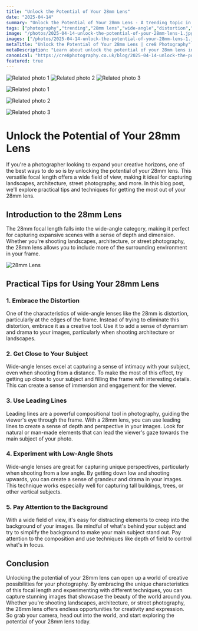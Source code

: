 ```yaml
---
title: "Unlock the Potential of Your 28mm Lens"
date: "2025-04-14"
summary: "Unlock the Potential of Your 28mm Lens - A trending topic in photography."
tags: ["photography","trending","28mm lens","wide-angle","distortion","leading lines","low-angle shots","background","creative possibilities","focal length","techniques"]
image: "/photos/2025-04-14-unlock-the-potential-of-your-28mm-lens-1.jpg"
images: ["/photos/2025-04-14-unlock-the-potential-of-your-28mm-lens-1.jpg","/photos/2025-04-14-unlock-the-potential-of-your-28mm-lens-2.jpg","/photos/2025-04-14-unlock-the-potential-of-your-28mm-lens-3.jpg"]
metaTitle: "Unlock the Potential of Your 28mm Lens | cre8 Photography"
metaDescription: "Learn about unlock the potential of your 28mm lens in photography with practical tips and insights."
canonical: "https://cre8photography.co.uk/blog/2025-04-14-unlock-the-potential-of-your-28mm-lens"
featured: true
---
```


<!-- Gallery as HTML -->

<div class="grid grid-cols-1 sm:grid-cols-2 md:grid-cols-3 gap-4">
  <img src="/photos/2025-04-14-unlock-the-potential-of-your-28mm-lens-1.jpg" alt="Related photo 1" class="w-full rounded-lg" />
<img src="/photos/2025-04-14-unlock-the-potential-of-your-28mm-lens-2.jpg" alt="Related photo 2" class="w-full rounded-lg" />
<img src="/photos/2025-04-14-unlock-the-potential-of-your-28mm-lens-3.jpg" alt="Related photo 3" class="w-full rounded-lg" />
</div>


<!-- Gallery as Markdown -->
![Related photo 1](/photos/2025-04-14-unlock-the-potential-of-your-28mm-lens-1.jpg)


![Related photo 2](/photos/2025-04-14-unlock-the-potential-of-your-28mm-lens-2.jpg)


![Related photo 3](/photos/2025-04-14-unlock-the-potential-of-your-28mm-lens-3.jpg)



# Unlock the Potential of Your 28mm Lens

If you're a photographer looking to expand your creative horizons, one of the best ways to do so is by unlocking the potential of your 28mm lens. This versatile focal length offers a wide field of view, making it ideal for capturing landscapes, architecture, street photography, and more. In this blog post, we'll explore practical tips and techniques for getting the most out of your 28mm lens.

## Introduction to the 28mm Lens

The 28mm focal length falls into the wide-angle category, making it perfect for capturing expansive scenes with a sense of depth and dimension. Whether you're shooting landscapes, architecture, or street photography, the 28mm lens allows you to include more of the surrounding environment in your frame.

![28mm Lens](/path/to/28mm-lens.jpg)

## Practical Tips for Using Your 28mm Lens

### 1. Embrace the Distortion

One of the characteristics of wide-angle lenses like the 28mm is distortion, particularly at the edges of the frame. Instead of trying to eliminate this distortion, embrace it as a creative tool. Use it to add a sense of dynamism and drama to your images, particularly when shooting architecture or landscapes.

### 2. Get Close to Your Subject

Wide-angle lenses excel at capturing a sense of intimacy with your subject, even when shooting from a distance. To make the most of this effect, try getting up close to your subject and filling the frame with interesting details. This can create a sense of immersion and engagement for the viewer.

### 3. Use Leading Lines

Leading lines are a powerful compositional tool in photography, guiding the viewer's eye through the frame. With a 28mm lens, you can use leading lines to create a sense of depth and perspective in your images. Look for natural or man-made elements that can lead the viewer's gaze towards the main subject of your photo.

### 4. Experiment with Low-Angle Shots

Wide-angle lenses are great for capturing unique perspectives, particularly when shooting from a low angle. By getting down low and shooting upwards, you can create a sense of grandeur and drama in your images. This technique works especially well for capturing tall buildings, trees, or other vertical subjects.

### 5. Pay Attention to the Background

With a wide field of view, it's easy for distracting elements to creep into the background of your images. Be mindful of what's behind your subject and try to simplify the background to make your main subject stand out. Pay attention to the composition and use techniques like depth of field to control what's in focus.

## Conclusion

Unlocking the potential of your 28mm lens can open up a world of creative possibilities for your photography. By embracing the unique characteristics of this focal length and experimenting with different techniques, you can capture stunning images that showcase the beauty of the world around you. Whether you're shooting landscapes, architecture, or street photography, the 28mm lens offers endless opportunities for creativity and expression. So grab your camera, head out into the world, and start exploring the potential of your 28mm lens today.

